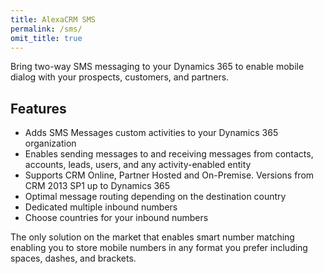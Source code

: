 ```yaml
---
title: AlexaCRM SMS
permalink: /sms/
omit_title: true
---
```


Bring two-way SMS messaging to your Dynamics 365 to enable mobile dialog with your prospects, customers, and partners.

## Features

* Adds SMS Messages custom activities to your Dynamics 365 organization
* Enables sending messages to and receiving messages from contacts, accounts, leads, users, and any activity-enabled entity
* Supports CRM Online, Partner Hosted and On-Premise. Versions from CRM 2013 SP1 up to Dynamics 365
* Optimal message routing depending on the destination country
* Dedicated multiple inbound numbers
* Choose countries for your inbound numbers

The only solution on the market that enables smart number matching enabling you to store mobile numbers in any format you prefer including spaces, dashes, and brackets.


